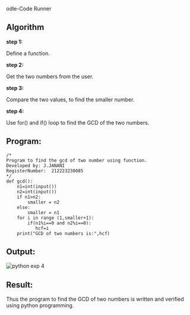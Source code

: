 
odle-Code Runner

## Algorithm
**step 1:**

Define a function.

**step 2:**

Get the two numbers from the user.

**step 3:**

Compare the two values, to find the smaller number.

**step 4:** 

Use for() and if() loop to find the GCD of the two numbers.

## Program:
```
/*
Program to find the gcd of two number using function.
Developed by: J.JANANI
RegisterNumber:  212223230085
*/
def gcd():
    n1=int(input())
    n2=int(input())
    if n1>n2:
        smaller = n2
    else:
        smaller = n1
    for i in range (1,smaller+1):
        if(n1%i==0 and n2%i==0):
           hcf=i
    print("GCD of two numbers is:",hcf)
```

## Output:


![python exp 4](https://github.com/Janani23014108/GCD-of-two-numbers/assets/146822085/b6f8ad43-a759-43af-9605-02536f7fcd16)



## Result:
Thus the program to find the GCD of two numbers is written and verified using python programming.
